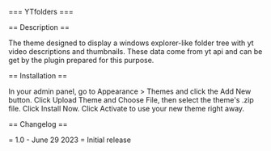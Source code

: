 === YTfolders ===

== Description ==

The theme designed to display a windows explorer-like folder tree with yt video descriptions and thumbnails. These data come from yt api and can be get by the plugin prepared for this purpose. 



== Installation ==

In your admin panel, go to Appearance > Themes and click the Add New button.
Click Upload Theme and Choose File, then select the theme's .zip file. Click Install Now.
Click Activate to use your new theme right away.

== Changelog ==

= 1.0 - June 29 2023 =
 Initial release

